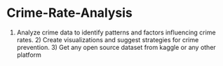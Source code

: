# Crime-Rate-Analysis
1) Analyze crime data to identify patterns and factors influencing crime rates. 2) Create visualizations and suggest strategies for crime prevention. 3) Get any open source dataset from kaggle or any other platform
